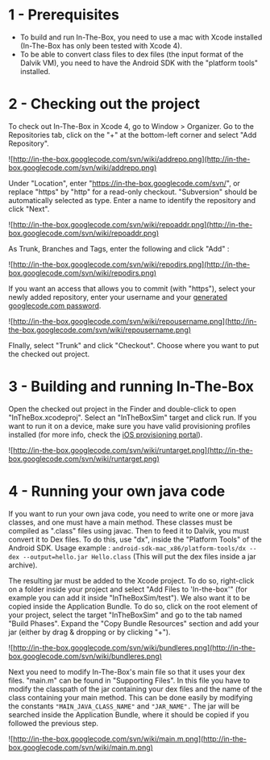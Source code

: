 

# 1 - Prerequisites #
  * To build and run In-The-Box, you need to use a mac with Xcode installed (In-The-Box has only been tested with Xcode 4).
  * To be able to convert class files to dex files (the input format of the Dalvik VM), you need to have the Android SDK with the "platform tools" installed.



# 2 - Checking out the project #
To check out In-The-Box in Xcode 4, go to Window > Organizer. Go to the Repositories tab, click on the "+" at the bottom-left corner and select "Add Repository".

![http://in-the-box.googlecode.com/svn/wiki/addrepo.png](http://in-the-box.googlecode.com/svn/wiki/addrepo.png)

Under "Location", enter "https://in-the-box.googlecode.com/svn/", or replace "https" by "http" for a read-only checkout. "Subversion" should be automatically selected as type. Enter a name to identify the repository and click "Next".

![http://in-the-box.googlecode.com/svn/wiki/repoaddr.png](http://in-the-box.googlecode.com/svn/wiki/repoaddr.png)

As Trunk, Branches and Tags, enter the following and click "Add" :

![http://in-the-box.googlecode.com/svn/wiki/repodirs.png](http://in-the-box.googlecode.com/svn/wiki/repodirs.png)

If you want an access that allows you to commit (with "https"), select your newly added repository, enter your username and your [generated googlecode.com password](http://code.google.com/hosting/settings).

![http://in-the-box.googlecode.com/svn/wiki/repousername.png](http://in-the-box.googlecode.com/svn/wiki/repousername.png)

FInally, select "Trunk" and click "Checkout". Choose where you want to put the checked out project.



# 3 - Building and running In-The-Box #
Open the checked out project in the Finder and double-click to open "InTheBox.xcodeproj".
Select an "InTheBoxSim" target and click run. If you want to run it on a device, make sure you have valid provisioning profiles installed (for more info, check the [iOS provisioning portal](https://developer.apple.com/ios/my/overview/index.action)).

![http://in-the-box.googlecode.com/svn/wiki/runtarget.png](http://in-the-box.googlecode.com/svn/wiki/runtarget.png)



# 4 - Running your own java code #
If you want to run your own java code, you need to write one or more java classes, and one must have a main method. These classes must be compiled as ".class" files using javac. Then to feed it to Dalvik, you must convert it to Dex files. To do this, use "dx", inside the "Platform Tools" of the Android SDK.
Usage example :
` android-sdk-mac_x86/platform-tools/dx --dex --output=hello.jar Hello.class `
(This will put the dex files inside a jar archive).

The resulting jar must be added to the Xcode project. To do so, right-click on a folder inside your project and select "Add Files to 'In-the-box'" (for example you can add it inside "InTheBoxSim/test"). We also want it to be copied inside the Application Bundle. To do so, click on the root element of your project, select the target "InTheBoxSim" and go to the tab named "Build Phases". Expand the "Copy Bundle Resources" section and add your jar (either by drag & dropping or by clicking "+").

![http://in-the-box.googlecode.com/svn/wiki/bundleres.png](http://in-the-box.googlecode.com/svn/wiki/bundleres.png)

Next you need to modify In-The-Box's main file so that it uses your dex files. "main.m" can be found in "Supporting Files". In this file you have to modify the classpath of the jar containing your dex files and the name of the class containing your main method. This can be done easily by modifying the constants ` "MAIN_JAVA_CLASS_NAME" ` and ` "JAR_NAME". ` The jar will be searched inside the Application Bundle, where it should be copied if you followed the previous step.

![http://in-the-box.googlecode.com/svn/wiki/main.m.png](http://in-the-box.googlecode.com/svn/wiki/main.m.png)